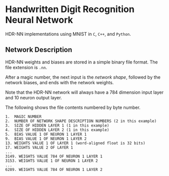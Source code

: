 # Handwritten Digit Recognition Neural Network

HDR-NN implementations using MNIST in `C`, `C++`, and `Python`.

## Network Description

HDR-NN weights and biases are stored in a simple binary file format. The file extension is `.nn`.

After a magic number, the next input is the _network shape_, followed by the network biases, and ends with the network weights.

Note that the HDR-NN network will always have a 784 dimension input layer and 10 neuron output layer.

The following shows the file contents numbered by byte number.

```
1.  MAGIC NUMBER
2.  NUMBER OF NETWORK SHAPE DESCRIPTION NUMBERS (2 in this example)
3.  SIZE OF HIDDEN LAYER 1 (1 in this example)
4.  SIZE OF HIDDEN LAYER 2 (1 in this example)
5.  BIAS VALUE 1 OF NEURON 1 LAYER 1
9.  BIAS VALUE 1 OF NEURON 1 LAYER 2
13. WEIGHTS VALUE 1 OF LAYER 1 (word-aligned float is 32 bits)
17. WEIGHTS VALUE 2 OF LAYER 1
...
3149. WEIGHTS VALUE 784 OF NEURON 1 LAYER 1
3153. WEIGHTS VALUE 1 OF NEURON 1 LAYER 2
...
6289. WEIGHTS VALUE 784 OF NEURON 1 LAYER 2
```
